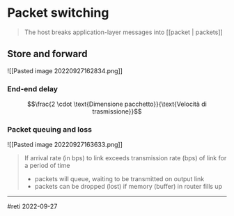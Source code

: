 # Packet switching
> The host breaks application-layer messages into [[packet | packets]]

## Store and forward
![[Pasted image 20220927162834.png]]

### End-end delay
$$\frac{2 \cdot \text{Dimensione pacchetto}}{\text{Velocità di trasmissione}}$$

### Packet queuing and loss
![[Pasted image 20220927163633.png]]
> If arrival rate (in bps) to link exceeds transmission rate (bps) of link for a period of time
> - packets will queue, waiting to be transmitted on output link
> - packets can be dropped (lost) if memory (buffer) in router fills up

---
#reti 2022-09-27